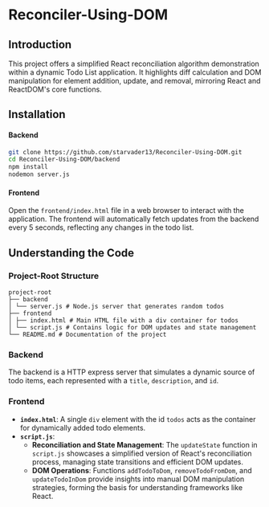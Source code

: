 # Reconciler-Using-DOM

## Introduction
This project offers a simplified React reconciliation algorithm demonstration within a dynamic Todo List application. It highlights diff calculation and DOM manipulation for element addition, update, and removal, mirroring React and ReactDOM's core functions.


## Installation

#### Backend
```bash
git clone https://github.com/starvader13/Reconciler-Using-DOM.git
cd Reconciler-Using-DOM/backend
npm install
nodemon server.js
```

#### Frontend
Open the `frontend/index.html` file in a web browser to interact with the application. The frontend will automatically fetch updates from the backend every 5 seconds, reflecting any changes in the todo list.

## Understanding the Code

### Project-Root Structure
```
project-root
├── backend
│ └── server.js # Node.js server that generates random todos
├── frontend
│ ├── index.html # Main HTML file with a div container for todos
│ └── script.js # Contains logic for DOM updates and state management
└── README.md # Documentation of the project
```

### Backend
The backend is a HTTP express server that simulates a dynamic source of todo items, each represented with a `title`, `description`, and `id`.

### Frontend

- **`index.html`**: A single `div` element with the id `todos` acts as the container for dynamically added todo elements.
- **`script.js`**:
  - **Reconciliation and State Management**: The `updateState` function in `script.js` showcases a simplified version of React's reconciliation process, managing state transitions and efficient DOM updates.
  - **DOM Operations**: Functions `addTodoToDom`, `removeTodoFromDom`, and `updateTodoInDom` provide insights into manual DOM manipulation strategies, forming the basis for understanding frameworks like React.
